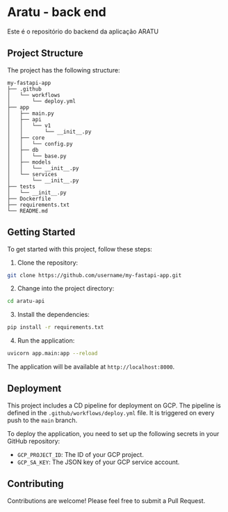 # Aratu - back end

Este é o repositório do backend da aplicação ARATU

## Project Structure

The project has the following structure:

```
my-fastapi-app
├── .github
│   └── workflows
│       └── deploy.yml
├── app
│   ├── main.py
│   ├── api
│   │   └── v1
│   │       └── __init__.py
│   ├── core
│   │   └── config.py
│   ├── db
│   │   └── base.py
│   ├── models
│   │   └── __init__.py
│   └── services
│       └── __init__.py
├── tests
│   └── __init__.py
├── Dockerfile
├── requirements.txt
└── README.md
```

## Getting Started

To get started with this project, follow these steps:

1. Clone the repository:

```bash
git clone https://github.com/username/my-fastapi-app.git
```

2. Change into the project directory:

```bash
cd aratu-api
```

3. Install the dependencies:

```bash
pip install -r requirements.txt
```

4. Run the application:

```bash
uvicorn app.main:app --reload
```

The application will be available at `http://localhost:8000`.

## Deployment

This project includes a CD pipeline for deployment on GCP. The pipeline is defined in the `.github/workflows/deploy.yml` file. It is triggered on every push to the `main` branch.

To deploy the application, you need to set up the following secrets in your GitHub repository:

- `GCP_PROJECT_ID`: The ID of your GCP project.
- `GCP_SA_KEY`: The JSON key of your GCP service account.

## Contributing

Contributions are welcome! Please feel free to submit a Pull Request.